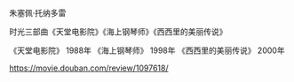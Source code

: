
朱塞佩·托纳多雷

时光三部曲《天堂电影院》《海上钢琴师》《西西里的美丽传说》

《天堂电影院》 1988年
《海上钢琴师》 1998年
《西西里的美丽传说》 2000年

https://movie.douban.com/review/1097618/

